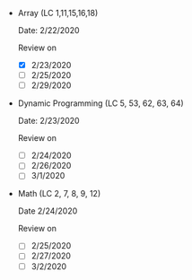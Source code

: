 - Array (LC 1,11,15,16,18) 

  Date: 2/22/2020

  Review on 
  - [x] 2/23/2020
  - [ ] 2/25/2020
  - [ ] 2/29/2020

- Dynamic Programming (LC 5, 53, 62, 63, 64)
  
  Date: 2/23/2020

  Review on
  - [ ] 2/24/2020
  - [ ] 2/26/2020
  - [ ] 3/1/2020

- Math (LC 2, 7, 8, 9, 12)

  Date 2/24/2020
  
  Review on 
  - [ ] 2/25/2020
  - [ ] 2/27/2020
  - [ ] 3/2/2020